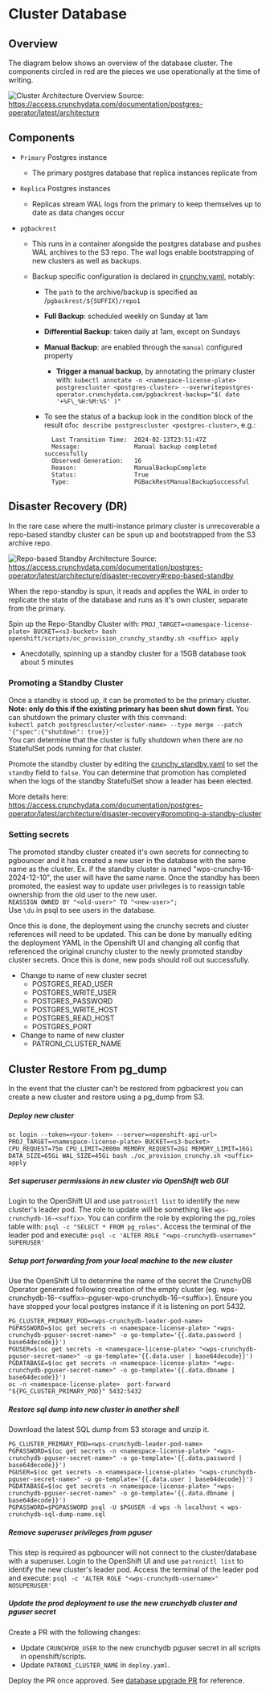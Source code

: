 # Cluster Database

## Overview

The diagram below shows an overview of the database cluster. The components circled in red are the pieces we use operationally at the time of writing.

![Cluster Architecture Overview](cluster-overview.png)
Source: https://access.crunchydata.com/documentation/postgres-operator/latest/architecture

## Components

- `Primary` Postgres instance

  - The primary postgres database that replica instances replicate from

- `Replica` Postgres instances

  - Replicas stream WAL logs from the primary to keep themselves up to date as data changes occur

- `pgbackrest`

  - This runs in a container alongside the postgres database and pushes WAL archives to the S3 repo. The wal logs enable bootstrapping of new clusters as well as backups.

  - Backup specific configuration is declared in [crunchy.yaml](../../openshift/templates/crunchy.yaml), notably:

    - The `path` to the archive/backup is specified as /`pgbackrest/${SUFFIX}/repo1`
    - **Full Backup**: scheduled weekly on Sunday at 1am
    - **Differential Backup**: taken daily at 1am, except on Sundays
    - **Manual Backup**: are enabled through the `manual` configured property

      - **Trigger a manual backup**, by annotating the primary cluster with: `kubectl annotate -n <namespace-license-plate> postgrescluster <postgres-cluster> --overwritepostgres-operator.crunchydata.com/pgbackrest-backup="$( date '+%F\_%H:%M:%S' )"`

    - To see the status of a backup look in the condition block of the result of`oc describe postgrescluster <postgres-cluster>`, e.g.:

            Last Transition Time:  2024-02-13T23:51:47Z
            Message:               Manual backup completed successfully
            Observed Generation:   16
            Reason:                ManualBackupComplete
            Status:                True
            Type:                  PGBackRestManualBackupSuccessful

## Disaster Recovery (DR)

In the rare case where the multi-instance primary cluster is unrecoverable a repo-based standby cluster can be spun up and bootstrapped from the S3 archive repo.

![Repo-based Standby Architecture](repo-standby-overview.png)
Source: https://access.crunchydata.com/documentation/postgres-operator/latest/architecture/disaster-recovery#repo-based-standby

When the repo-standby is spun, it reads and applies the WAL in order to replicate the state of the database and runs as it's own cluster, separate from the primary.

Spin up the Repo-Standby Cluster with:
`PROJ_TARGET=<namespace-license-plate> BUCKET=<s3-bucket> bash openshift/scripts/oc_provision_crunchy_standby.sh <suffix> apply`

- Anecdotally, spinning up a standby cluster for a 15GB database took about 5 minutes

### Promoting a Standby Cluster

Once a standby is stood up, it can be promoted to be the primary cluster. **Note: only do this if the existing primary has been shut down first.**
You can shutdown the primary cluster with this command:  
`kubectl patch postgrescluster/<cluster-name> --type merge --patch '{"spec":{"shutdown": true}}'`  
You can determine that the cluster is fully shutdown when there are no StatefulSet pods running for that cluster.

Promote the standby cluster by editing the [crunchy_standby.yaml](../../openshift/templates/crunchy_standby.yaml) to set the `standby` field to `false`.
You can determine that promotion has completed when the logs of the standby StatefulSet show a leader has been elected.

More details here: <https://access.crunchydata.com/documentation/postgres-operator/latest/architecture/disaster-recovery#promoting-a-standby-cluster>

### Setting secrets

The promoted standby cluster created it's own secrets for connecting to pgbouncer and it has created a new user in the database with the same name as the cluster. Ex. if the standby cluster is named "wps-crunchy-16-2024-12-10", the user will have the same name.
Once the standby has been promoted, the easiest way to update user privileges is to reassign table ownership from the old user to the new user.  
`REASSIGN OWNED BY "<old-user>" TO "<new-user>";`  
Use `\du` in psql to see users in the database.

Once this is done, the deployment using the crunchy secrets and cluster references will need to be updated. This can be done by manually editing the deployment YAML in the Openshift UI and changing all config that referenced the original crunchy cluster to the newly promoted standby cluster secrets. Once this is done, new pods should roll out successfully.

- Change to name of new cluster secret
  - POSTGRES_READ_USER
  - POSTGRES_WRITE_USER
  - POSTGRES_PASSWORD
  - POSTGRES_WRITE_HOST
  - POSTGRES_READ_HOST
  - POSTGRES_PORT
- Change to name of new cluster
  - PATRONI_CLUSTER_NAME

## Cluster Restore From pg_dump

In the event that the cluster can't be restored from pgbackrest you can create a new cluster and restore using a pg_dump from S3.

##### Deploy new cluster

```
oc login --token=<your-token> --server=<openshift-api-url>
PROJ_TARGET=<namespace-license-plate> BUCKET=<s3-bucket> CPU_REQUEST=75m CPU_LIMIT=2000m MEMORY_REQUEST=2Gi MEMORY_LIMIT=16Gi DATA_SIZE=65Gi WAL_SIZE=45Gi bash ./oc_provision_crunchy.sh <suffix> apply
```

##### Set superuser permissions in new cluster via OpenShift web GUI

Login to the OpenShift UI and use `patronictl list` to identify the new cluster's leader pod. The role to update will be something like `wps-crunchydb-16-<suffix>`. You can confirm the role by exploring the pg_roles table with:
`psql -c "SELECT * FROM pg_roles"`.
Access the terminal of the leader pod and execute:
`psql -c 'ALTER ROLE "<wps-crunchydb-username>" SUPERUSER'`

##### Setup port forwarding from your local machine to the new cluster

Use the OpenShift UI to determine the name of the secret the CrunchyDB Operator generated following creation of the empty cluster (eg. wps-crunchydb-16-\<suffix>-pguser-wps-crunchydb-16-\<suffix>). Ensure you have stopped your local postgres instance if it is listening on port 5432.

```
PG_CLUSTER_PRIMARY_POD=<wps-crunchydb-leader-pod-name>
PGPASSWORD=$(oc get secrets -n <namespace-license-plate> "<wps-crunchydb-pguser-secret-name>" -o go-template='{{.data.password | base64decode}}')
PGUSER=$(oc get secrets -n <namespace-license-plate> "<wps-crunchydb-pguser-secret-name>" -o go-template='{{.data.user | base64decode}}')
PGDATABASE=$(oc get secrets -n <namespace-license-plate> "<wps-crunchydb-pguser-secret-name>" -o go-template='{{.data.dbname | base64decode}}')
oc -n <namespace-license-plate>  port-forward "${PG_CLUSTER_PRIMARY_POD}" 5432:5432
```

##### Restore sql dump into new cluster in another shell

Download the latest SQL dump from S3 storage and unzip it.

```
PG_CLUSTER_PRIMARY_POD=<wps-crunchydb-leader-pod-name>
PGPASSWORD=$(oc get secrets -n <namespace-license-plate> "<wps-crunchydb-pguser-secret-name>" -o go-template='{{.data.password | base64decode}}')
PGUSER=$(oc get secrets -n <namespace-license-plate> "<wps-crunchydb-pguser-secret-name>" -o go-template='{{.data.user | base64decode}}')
PGDATABASE=$(oc get secrets -n <namespace-license-plate> "<wps-crunchydb-pguser-secret-name>" -o go-template='{{.data.dbname | base64decode}}')
PGPASSWORD=$PGPASSWORD psql -U $PGUSER -d wps -h localhost < wps-crunchydb-sql-dump-name.sql
```

##### Remove superuser privileges from pguser

This step is required as pgbouncer will not connect to the cluster/database with a superuser.
Login to the OpenShift UI and use `patronictl list` to identify the new cluster's leader pod. Access the terminal of the leader pod and execute:
`psql -c 'ALTER ROLE "<wps-crunchydb-username>" NOSUPERUSER'`

##### Update the prod deployment to use the new crunchydb cluster and pguser secret

Create a PR with the following changes:

- Update `CRUNCHYDB_USER` to the new crunchydb pguser secret in all scripts in openshift/scripts.
- Update `PATRONI_CLUSTER_NAME` in `deploy.yaml`.

Deploy the PR once approved.
See [database upgrade PR](https://github.com/bcgov/wps/pull/4100) for reference.
